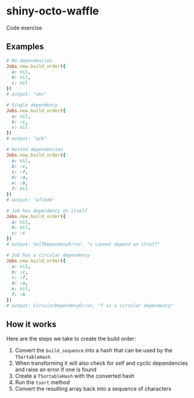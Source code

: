 # shiny-octo-waffle
Code exercise


## Examples

```ruby
# No dependencies
Jobs.new.build_order({
  a: nil,
  b: nil,
  c: nil
})
# output: "abc"

# Single dependency
Jobs.new.build_order({
  a: nil,
  b: :c,
  c: nil
})
# output: "acb"

# Nested dependencies
Jobs.new.build_order({
  a: nil,
  b: :c,
  c: :f,
  d: :a,
  e: :b,
  f: nil
})
# output: "afcbde"

# Job has dependency on itself
Jobs.new.build_order({
  a: nil,
  b: nil,
  c: :c
})
# output: SelfDependenyError, "c cannot depend on itself"

# Job has a circular dependency
Jobs.new.build_order({
  a: nil,
  b: :c,
  c: :f,
  d: :a,
  e: nil,
  f: :b
})
# output: CircularDependenyError, "f is a circular dependency"
```


## How it works

Here are the steps we take to create the build order:
1. Convert the `build_sequence` into a hash that can be used by the `TSortableHash`
2. When transforming it will also check for self and cyclic dependencies and raise an error if one is found
3. Create a `TSortableHash` with the converted hash
4. Run the `tsort` method
5. Convert the resulting array back into a sequence of characters
